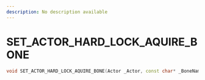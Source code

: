```yaml
---
description: No description available 
---
```


# SET_ACTOR_HARD_LOCK_AQUIRE_BONE

```cpp
void SET_ACTOR_HARD_LOCK_AQUIRE_BONE(Actor _Actor, const char* _BoneName);
```